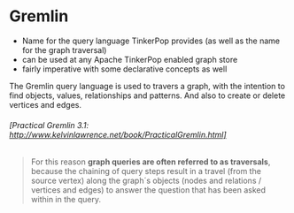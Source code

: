 # Gremlin
- Name for the query language TinkerPop provides (as well as the name for the graph traversal)
- can be used at any Apache TinkerPop enabled graph store
- fairly imperative with some declarative concepts as well

The Gremlin query language is used to travers a graph, with the intention to find objects, values, relationships and patterns.
And also to create or delete vertices and edges.

###### [Practical Gremlin 3.1: http://www.kelvinlawrence.net/book/PracticalGremlin.html]

> For this reason **graph queries are often referred to as traversals**, because the chaining of query steps result in a travel (from the source vertex) along the graph´s objects (nodes and relations / vertices and edges) to answer the question that has been asked within in the query. 